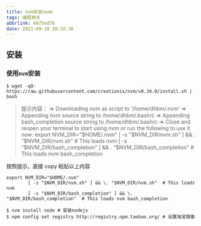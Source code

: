 ```yaml
---
title: nvm安装node
tags: 编程相关
abbrlink: 6875ed76
date: 2021-09-10 20:32:36
---
```


## 安装
 ### 使用`nvm`安装

  ```shell
  $ wget -qO- https://raw.githubusercontent.com/creationix/nvm/v0.34.0/install.sh | bash
  ```
  >提示内容：
=> Downloading nvm as script to '/home/dhbm/.nvm'
=> Appending nvm source string to /home/dhbm/.bashrc
=> Appending bash_completion source string to /home/dhbm/.bashrc
=> Close and reopen your terminal to start using nvm or run the following to use it now:
export NVM_DIR="$HOME/.nvm"
[ -s "$NVM_DIR/nvm.sh" ] && . "$NVM_DIR/nvm.sh" # This loads nvm
[ -s "$NVM_DIR/bash_completion" ] && . "$NVM_DIR/bash_completion" # This loads nvm bash_completion

按照提示，直接 copy 粘贴以上内容
```shell
export NVM_DIR="$HOME/.nvm"
		[ -s "$NVM_DIR/nvm.sh" ] && \. "$NVM_DIR/nvm.sh"  # This loads nvm
		[ -s "$NVM_DIR/bash_completion" ] && \. "$NVM_DIR/bash_completion"  # This loads nvm bash_completion
```

```shell
$ nvm install node # 安装nodejs
$ npm config set registry http://registry.npm.taobao.org/ # 设置淘宝镜像
```